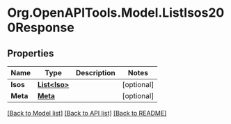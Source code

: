 # Org.OpenAPITools.Model.ListIsos200Response

## Properties

Name | Type | Description | Notes
------------ | ------------- | ------------- | -------------
**Isos** | [**List&lt;Iso&gt;**](Iso.md) |  | [optional] 
**Meta** | [**Meta**](Meta.md) |  | [optional] 

[[Back to Model list]](../README.md#documentation-for-models) [[Back to API list]](../README.md#documentation-for-api-endpoints) [[Back to README]](../README.md)

